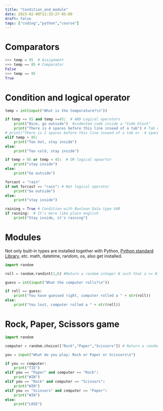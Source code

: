 ```yaml
---
title: "Condition_and_module"
date: 2023-02-08T12:33:27-05:00
draft: false
tags: ["coding","python","course"]
---
```


# Comparators

```python
>>> temp = 95  # Assignment
>>> temp == 85 # Comparator
False
>>> temp == 95
True
```

# Condition and logical operator

```python
temp = int(input("What is the temporature?\n"))

if temp <= 95 and temp >=45:  # AND Logical operators 
    print("Nice, go outside")  #indented code inside a "Code block"
    print("There is 4 spaces before this line insead of a tab") # Tab or 4 spaces
# print("There is 2 spaces before this line insead of a tab or  4 spaces") IndentationError
elif temp > 95:
    print("Too hot, stay inside")
else:
    print("Too cold, stay inside")

if temp > 95 or temp < 45:  # OR logical opeartor
    print("stay inside")
else:
    print("Go outside")

forcast = "rain"
if not forcast == "rain": # Not logical operator
    print("Go outside")
else:
    print("stay inside")

raining = True # Condition with Boolean Data type VAR
if raining:  # It's more like plain english
    print("Stay inside, it's raining")
```

# Modules

Not only built-in types are installed together with Python, [Python standard Library](https://docs.python.org/3/library/), etc. math, datetime, random, os, also get installed.

```python
import random

roll = random.randint(1,6) #Return a random integer N such that a <= N <= b. 

guess = int(input("What the computer rolls?\n"))

if roll == guess:
    print("You have guessed right, computer rolled a " + str(roll))
else:
    print("You lost, computer rolled a " + str(roll))
```

# Rock, Paper, Scissors game
```python
import random

computer = random.choice(["Rock","Paper","Scissors"]) # Return a random element from the non-empty sequence seq.

you = input("What do you play: Rock or Paper or Scissors\n")

if you == computer:
    print("TIE")
elif you == "Paper" and computer == "Rock":
    print("WIN")
elif you == "Rock" and computer == "Scissors":
    print("WIN")
elif you == "Scissors" and computer == "Paper":
    print("WIN")
else:
    print("LOSE")
```